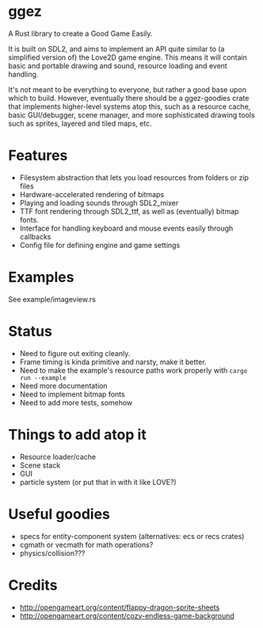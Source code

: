 # ggez

A Rust library to create a Good Game Easily.

It is built on SDL2, and aims to implement an API quite similar to (a simplified version of) the Love2D game
engine.  This means it will contain basic and portable drawing and sound, resource loading and event handling.

It's not meant to be everything to everyone, but rather a good base upon which to build.  However, eventually
there should be a ggez-goodies crate that implements higher-level systems atop this, such as a resource cache,
basic GUI/debugger, scene manager, and more sophisticated drawing tools such as sprites, layered and tiled maps,
etc.


# Features

* Filesystem abstraction that lets you load resources from folders or zip files
* Hardware-accelerated rendering of bitmaps
* Playing and loading sounds through SDL2_mixer
* TTF font rendering through SDL2_ttf, as well as (eventually) bitmap fonts.
* Interface for handling keyboard and mouse events easily through callbacks
* Config file for defining engine and game settings

# Examples

See example/imageview.rs

# Status

* Need to figure out exiting cleanly.
* Frame timing is kinda primitive and narsty, make it better.
* Need to make the example's resource paths work properly with `cargo run --example`
* Need more documentation
* Need to implement bitmap fonts
* Need to add more tests, somehow

# Things to add atop it

* Resource loader/cache
* Scene stack
* GUI
* particle system (or put that in with it like LOVE?)

# Useful goodies

* specs for entity-component system (alternatives: ecs or recs crates)
* cgmath or vecmath for math operations?
* physics/collision???

# Credits

* http://opengameart.org/content/flappy-dragon-sprite-sheets
* http://opengameart.org/content/cozy-endless-game-background
